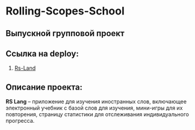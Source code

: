# Rolling-Scopes-School 

## Выпускной групповой проект

## Ссылка на deploy:

1. [Rs-Land](https://sergey-98.github.io/Rs-Lang-Final-project/)
 
## Описание проекта:

**RS Lang** – приложение для изучения иностранных слов, включающее электронный учебник с базой слов для изучения, мини-игры для их повторения, страницу статистики для отслеживания индивидуального прогресса.
